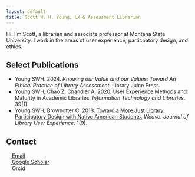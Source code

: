 ```yaml
---
layout: default
title: Scott W. H. Young, UX & Assessment Librarian
---
```


Hi. I’m Scott, a librarian and associate professor at Montana State University.
I work in the areas of user experience, particpatory design, and ethics. 



## Select Publications
<ul>
  <li>Young SWH. 2024. <em>Knowing our Value and our Values: Toward An Ethical Practice of Library Assessment</em>. Library Juice Press.</li>
  <li>Young SWH, Chao Z, Chandler A. 2020. User Experience Methods and Maturity in Academic Libraries. <em>Information Technology and Libraries</em>. 39(1). </li>
  <li>Young SWH, Brownotter C. 2018. <a href="https://dx.doi.org/10.3998/weave.12535642.0001.901">Toward a More Just Library: Participatory Design with Native American Students.</a> <em>Weave: Journal of Library User Experience</em>. 1(9).</li>
</ul>



## Contact
&nbsp;&nbsp;&nbsp;<a href="mailto:" target="scott.young6@montana.edu"><span class="bi bi-envelope-open-fill"></span> Email</a></br>
&nbsp;&nbsp;&nbsp;<a href="https://scholar.google.com/citations?user=1zb5c7sAAAAJ&hl=en"><i class="fa-brands fa-google-scholar"></i> Google Scholar</a></br>
&nbsp;&nbsp;&nbsp;<a href="https://orcid.org/0000-0002-3082-4057"> <i class="fa-brands fa-orcid"></i> Orcid</a>

